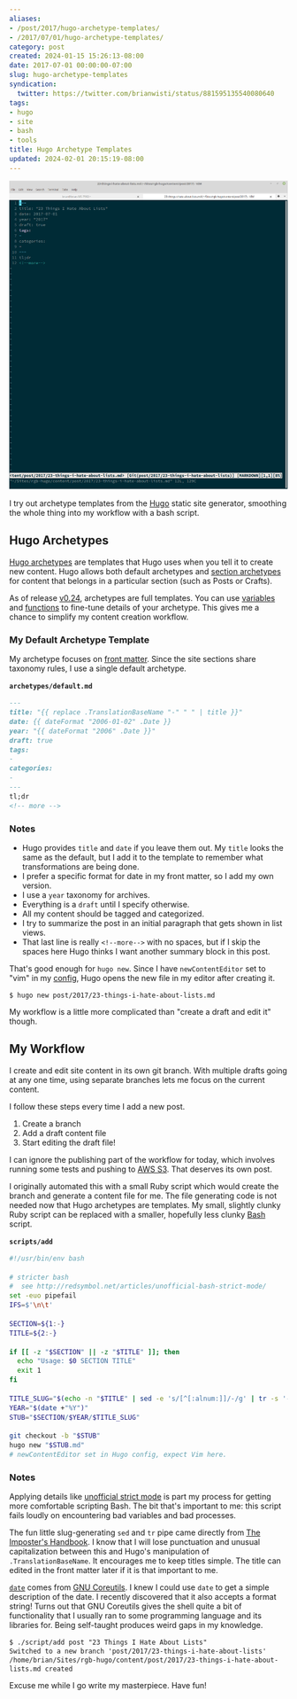 ```yaml
---
aliases:
- /post/2017/hugo-archetype-templates/
- /2017/07/01/hugo-archetype-templates/
category: post
created: 2024-01-15 15:26:13-08:00
date: 2017-07-01 00:00:00-07:00
slug: hugo-archetype-templates
syndication:
  twitter: https://twitter.com/brianwisti/status/881595135540080640
tags:
- hugo
- site
- bash
- tools
title: Hugo Archetype Templates
updated: 2024-02-01 20:15:19-08:00
---
```


![attachments/img/2017/cover-2017-07-01.png](../../../attachments/img/2017/cover-2017-07-01.png)

I try out archetype templates from the [Hugo](../../../card/Hugo.md) static site generator, smoothing the
whole thing into my workflow with a bash script.

## Hugo Archetypes

[Hugo archetypes](http://gohugo.io/content/archetypes/) are templates that Hugo uses when you tell it to create new content. Hugo allows both default archetypes and [section archetypes](http://gohugo.io/content/archetypes/#section-archetypes) for content that belongs in a particular section (such as Posts or Crafts).

As of release [v0.24](https://github.com/gohugoio/hugo/releases/tag/v0.24), archetypes are full templates. You can use [variables](http://gohugo.io/templates/variables/) and [functions](http://gohugo.io/templates/functions/)  to fine-tune details of your archetype. This gives me a chance to simplify my content creation workflow.

### My Default Archetype Template

My archetype focuses on [front matter](http://gohugo.io/content/front-matter/). Since the site sections share taxonomy rules, I use a single default archetype.

**`archetypes/default.md`**

````markdown
---
title: "{{ replace .TranslationBaseName "-" " " | title }}"
date: {{ dateFormat "2006-01-02" .Date }}
year: "{{ dateFormat "2006" .Date }}"
draft: true
tags:
-
categories:
-
---
tl;dr
<!-- more -->
````

### Notes

* Hugo provides `title` and `date` if you leave them out. My `title` looks the   same as the default, but I add it to the template to remember what   transformations are being done.
* I prefer a specific format for date in my front matter, so I add my own   version.
* I use a `year` taxonomy for archives.
* Everything is a `draft` until I specify otherwise.
* All my content should be tagged and categorized.
* I try to summarize the post in an initial paragraph that gets shown in list   views.
* That last line is really <code>\<!--more--\></code>  with no spaces, but if I skip the spaces here Hugo thinks I want another summary block in this post.

That's good enough for `hugo new`. Since I have `newContentEditor` set to "vim" in my [config](http://gohugo.io/overview/configuration/), Hugo opens the new file in my editor after creating it.

````
$ hugo new post/2017/23-things-i-hate-about-lists.md
````

My workflow is a little more complicated than "create a draft and edit it" though.

## My Workflow

I create and edit site content in its own git branch. With multiple drafts going at any one time, using separate branches lets me focus on the current content.

I follow these steps every time I add a new post.

1. Create a branch
1. Add a draft content file
1. Start editing the draft file!

I can ignore the publishing part of the workflow for today, which involves running some tests and pushing to [AWS S3](https://aws.amazon.com/s3/). That deserves its own post.

I originally automated this with a small Ruby script which would create the branch and generate a content file for me. The file generating code is not needed now that Hugo archetypes are templates. My small, slightly clunky Ruby script can be replaced with a smaller, hopefully less clunky [Bash](https://www.gnu.org/software/bash/) script.

**`scripts/add`**

````bash
#!/usr/bin/env bash

# stricter bash
#  see http://redsymbol.net/articles/unofficial-bash-strict-mode/
set -euo pipefail
IFS=$'\n\t'

SECTION=${1:-}
TITLE=${2:-}

if [[ -z "$SECTION" || -z "$TITLE" ]]; then
  echo "Usage: $0 SECTION TITLE"
  exit 1
fi

TITLE_SLUG="$(echo -n "$TITLE" | sed -e 's/[^[:alnum:]]/-/g' | tr -s '-' | tr A-Z a-z)"
YEAR="$(date +"%Y")"
STUB="$SECTION/$YEAR/$TITLE_SLUG"

git checkout -b "$STUB"
hugo new "$STUB.md"
# newContentEditor set in Hugo config, expect Vim here.
````

### Notes

Applying details like [unofficial strict mode](http://redsymbol.net/articles/unofficial-bash-strict-mode/) is part my process for getting more comfortable scripting Bash. The bit that's important to me: this script fails loudly on encountering bad variables and bad processes.

The fun little slug-generating `sed` and `tr` pipe came directly from [The Imposter's Handbook](https://bigmachine.io/products/the-imposters-handbook/). I know that I will lose punctuation and unusual capitalization between this and Hugo's manipulation of `.TranslationBaseName`. It encourages me to keep titles simple. The title can edited in the front matter later if it is that important to me.

[`date`](https://www.gnu.org/software/coreutils/manual/html_node/date-invocation.html#date-invocation) comes from [GNU Coreutils](https://www.gnu.org/software/coreutils/manual/html_node/index.html#Top). I knew I could use `date` to get a simple description of the date. I recently discovered that it also accepts a format string! Turns out that GNU Coreutils gives the shell quite a bit of functionality that I usually ran to some programming language and its libraries for. Being self-taught produces weird gaps in my knowledge.

````
$ ./script/add post "23 Things I Hate About Lists"
Switched to a new branch 'post/2017/23-things-i-hate-about-lists'
/home/brian/Sites/rgb-hugo/content/post/2017/23-things-i-hate-about-lists.md created
````

Excuse me while I go write my masterpiece. Have fun!